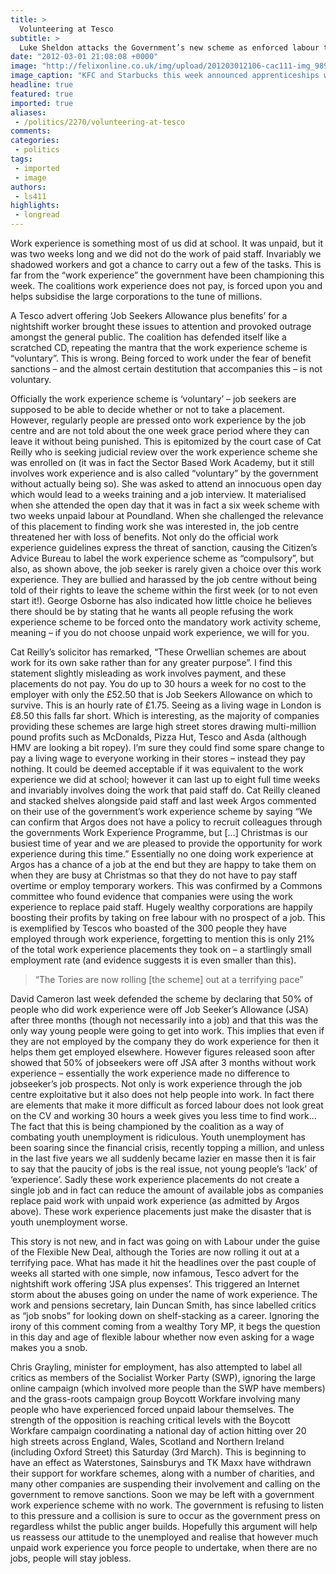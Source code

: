 ```yaml
---
title: >
  Volunteering at Tesco
subtitle: >
  Luke Sheldon attacks the Government’s new scheme as enforced labour that only benefits big companies
date: "2012-03-01 21:08:08 +0000"
image: "http://felixonline.co.uk/img/upload/201203012106-cac111-img_9890.jpg"
image_caption: "KFC and Starbucks this week announced apprenticeships while Burger King dropped out of the scheme "
headline: true
featured: true
imported: true
aliases:
 - /politics/2270/volunteering-at-tesco
comments:
categories:
 - politics
tags:
 - imported
 - image
authors:
 - ls411
highlights:
 - longread
---
```


Work experience is something most of us did at school. It was unpaid, but it was two weeks long and we did not do the work of paid staff. Invariably we shadowed workers and got a chance to carry out a few of the tasks. This is far from the “work experience” the government have been championing this week. The coalitions work experience does not pay, is forced upon you and helps subsidise the large corporations to the tune of millions.

A Tesco advert offering ‘Job Seekers Allowance plus benefits’ for a nightshift worker brought these issues to attention and provoked outrage amongst the general public. The coalition has defended itself like a scratched CD, repeating the mantra that the work experience scheme is “voluntary”. This is wrong. Being forced to work under the fear of benefit sanctions – and the almost certain destitution that accompanies this – is not voluntary.

Officially the work experience scheme is ‘voluntary’ – job seekers are supposed to be able to decide whether or not to take a placement. However, regularly people are pressed onto work experience by the job centre and are not told about the one week grace period where they can leave it without being punished. This is epitomized by the court case of Cat Reilly who is seeking judicial review over the work experience scheme she was enrolled on (it was in fact the Sector Based Work Academy, but it still involves work experience and is also called “voluntary” by the government without actually being so). She was asked to attend an innocuous open day which would lead to a weeks training and a job interview. It materialised when she attended the open day that it was in fact a six week scheme with two weeks unpaid labour at Poundland. When she challenged the relevance of this placement to finding work she was interested in, the job centre threatened her with loss of benefits. Not only do the official work experience guidelines express the threat of sanction, causing the Citizen’s Advice Bureau to label the work experience scheme as “compulsory”, but also, as shown above, the job seeker is rarely given a choice over this work experience. They are bullied and harassed by the job centre without being told of their rights to leave the scheme within the first week (or to not even start it!). George Osborne has also indicated how little choice he believes there should be by stating that he wants all people refusing the work experience scheme to be forced onto the mandatory work activity scheme, meaning – if you do not choose unpaid work experience, we will for you.

Cat Reilly’s solicitor has remarked, “These Orwellian schemes are about work for its own sake rather than for any greater purpose”. I find this statement slightly misleading as work involves payment, and these placements do not pay. You do up to 30 hours a week for no cost to the employer with only the £52.50 that is Job Seekers Allowance on which to survive. This is an hourly rate of £1.75. Seeing as a living wage in London is £8.50 this falls far short. Which is interesting, as the majority of companies providing these schemes are large high street stores drawing multi-million pound profits such as McDonalds, Pizza Hut, Tesco and Asda (although HMV are looking a bit ropey). I’m sure they could find some spare change to pay a living wage to everyone working in their stores – instead they pay nothing. It could be deemed acceptable if it was equivalent to the work experience we did at school; however it can last up to eight full time weeks and invariably involves doing the work that paid staff do. Cat Reilly cleaned and stacked shelves alongside paid staff and last week Argos commented on their use of the government’s work experience scheme by saying “We can confirm that Argos does not have a policy to recruit colleagues through the governments Work Experience Programme, but […] Christmas is our busiest time of year and we are pleased to provide the opportunity for work experience during this time.” Essentially no one doing work experience at Argos has a chance of a job at the end but they are happy to take them on when they are busy at Christmas so that they do not have to pay staff overtime or employ temporary workers. This was confirmed by a Commons committee who found evidence that companies were using the work experience to replace paid staff. Hugely wealthy corporations are happily boosting their profits by taking on free labour with no prospect of a job. This is exemplified by Tescos who boasted of the 300 people they have employed through work experience, forgetting to mention this is only 21% of the total work experience placements they took on – a startlingly small employment rate (and evidence suggests it is even smaller than this).

> “The Tories are now rolling [the scheme] out at a terrifying pace”

David Cameron last week defended the scheme by declaring that 50% of people who did work experience were off Job Seeker’s Allowance (JSA) after three months (though not necessarily into a job) and that this was the only way young people were going to get into work. This implies that even if they are not employed by the company they do work experience for then it helps them get employed elsewhere. However figures released soon after showed that 50% of jobseekers were off JSA after 3 months without work experience – essentially the work experience made no difference to jobseeker’s job prospects. Not only is work experience through the job centre exploitative but it also does not help people into work. In fact there are elements that make it more difficult as forced labour does not look great on the CV and working 30 hours a week gives you less time to find work...
 The fact that this is being championed by the coalition as a way of combating youth unemployment is ridiculous. Youth unemployment has been soaring since the financial crisis, recently topping a million, and unless in the last five years we all suddenly became lazier en masse then it is fair to say that the paucity of jobs is the real issue, not young people’s ‘lack’ of ‘experience’. Sadly these work experience placements do not create a single job and in fact can reduce the amount of available jobs as companies replace paid work with unpaid work experience (as admitted by Argos above). These work experience placements just make the disaster that is youth unemployment worse.

This story is not new, and in fact was going on with Labour under the guise of the Flexible New Deal, although the Tories are now rolling it out at a terrifying pace. What has made it hit the headlines over the past couple of weeks all started with one simple, now infamous, Tesco advert for the nightshift work offering ‘JSA plus expenses’. This triggered an Internet storm about the abuses going on under the name of work experience. The work and pensions secretary, Iain Duncan Smith, has since labelled critics as “job snobs” for looking down on shelf-stacking as a career. Ignoring the irony of this comment coming from a wealthy Tory MP, it begs the question in this day and age of flexible labour whether now even asking for a wage makes you a snob.

Chris Grayling, minister for employment, has also attempted to label all critics as members of the Socialist Worker Party (SWP), ignoring the large online campaign (which involved more people than the SWP have members) and the grass-roots campaign group Boycott Workfare involving many people who have experienced forced unpaid labour themselves. The strength of the opposition is reaching critical levels with the Boycott Workfare campaign coordinating a national day of action hitting over 20 high streets across England, Wales, Scotland and Northern Ireland (including Oxford Street) this Saturday (3rd March). This is beginning to have an effect as Waterstones, Sainsburys and TK Maxx have withdrawn their support for workfare schemes, along with a number of charities, and many other companies are suspending their involvement and calling on the government to remove sanctions. Soon we may be left with a government work experience scheme with no work. The government is refusing to listen to this pressure and a collision is sure to occur as the government press on regardless whilst the public anger builds. Hopefully this argument will help us reassess our attitude to the unemployed and realise that however much unpaid work experience you force people to undertake, when there are no jobs, people will stay jobless.
